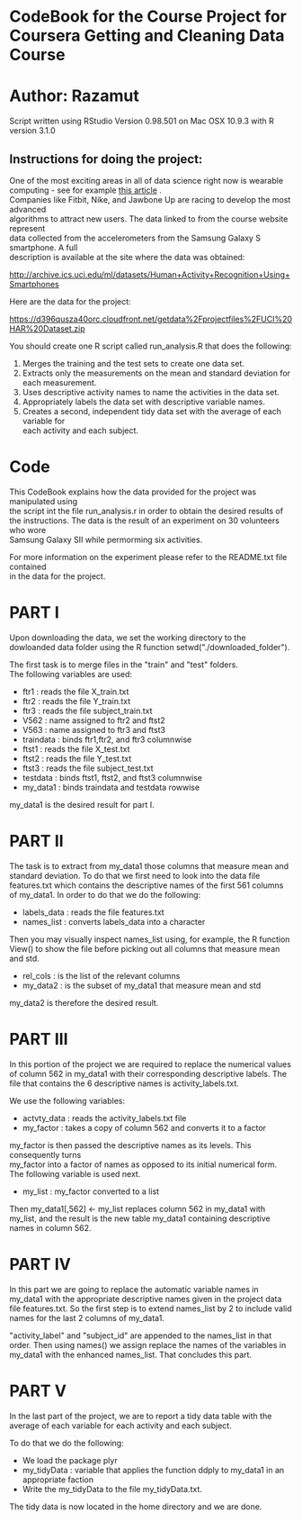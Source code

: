 CodeBook for the Course Project for Coursera Getting and Cleaning Data Course
====================================================================================

Author: Razamut
===================================================================================
Script written using RStudio Version 0.98.501 on Mac OSX 10.9.3 with R version 3.1.0



Instructions for doing the project:
-----------------------------------
One of the most exciting areas in all of data science right now is wearable   
computing - see for example [this article](http://www.insideactivitytracking.com/data-science-activity-tracking-and-the-battle-for-the-worlds-top-sports-brand/) .    
Companies like Fitbit, Nike, and Jawbone Up are racing to develop the most advanced   
algorithms to attract new users. The data linked to from the course website represent   
data collected from the accelerometers from the Samsung Galaxy S smartphone. A full   
description is available at the site where the data was obtained:    

http://archive.ics.uci.edu/ml/datasets/Human+Activity+Recognition+Using+Smartphones 

Here are the data for the project: 

https://d396qusza40orc.cloudfront.net/getdata%2Fprojectfiles%2FUCI%20HAR%20Dataset.zip 

You should create one R script called run_analysis.R that does the following:   
1. Merges the training and the test sets to create one data set.    
2. Extracts only the measurements on the mean and standard deviation for each measurement.     
3. Uses descriptive activity names to name the activities in the data set.      
4. Appropriately labels the data set with descriptive variable names.     
5. Creates a second, independent tidy data set with the average of each variable for   
each activity and each subject.    

Code
============

This CodeBook explains how the data provided for the project was manipulated using   
the script int the file run_analysis.r  in order to obtain the desired results of   
the instructions. The data is the result of an experiment on 30 volunteers who wore  
Samsung Galaxy SII while permorming six activities.

For more information on the experiment please refer to the README.txt file contained   
in the data for the project.    

PART I
========================================

Upon downloading the data, we set the working directory to the dowloanded data folder
using the R function setwd("./downloaded_folder").

The first task is to merge files in the "train" and "test" folders.   
The following variables are used:   
* ftr1 : reads the file X_train.txt
* ftr2 : reads the file Y_train.txt
* ftr3 : reads the file subject_train.txt
* V562 : name assigned to ftr2 and ftst2 
* V563 : name assigned to ftr3 and ftst3
* traindata : binds ftr1,ftr2, and ftr3 columnwise
* ftst1 : reads the file X_test.txt
* ftst2 : reads the file Y_test.txt
* ftst3 : reads the file subject_test.txt
* testdata : binds ftst1, ftst2, and ftst3 columnwise
* my_data1 : binds traindata and testdata rowwise

my_data1 is the desired result for part I. 


PART II
=================================================

The task is to extract from my_data1 those columns 
that measure mean and standard deviation. To do that 
we first need to look into the data file features.txt
which contains the descriptive names of the first 561
columns of my_data1. In order to do that we do the following:

* labels_data : reads the file features.txt
* names_list : converts labels_data into a character 

Then you may visually inspect names_list using, for example, the R function 
View() to show the file before  picking out all columns that measure mean and std. 

* rel_cols : is the list of the relevant columns 
* my_data2 : is the subset of my_data1 that measure mean and std

my_data2 is therefore the desired result. 


PART III
=========================================================

In this portion of the project we are required to replace the numerical values of
column 562 in my_data1 with their corresponding descriptive labels. The file that 
contains the 6 descriptive names is activity_labels.txt.

We use the following variables:
* actvty_data : reads the activity_labels.txt file
* my_factor : takes a copy of column 562 and converts it to a factor

my_factor is then passed the descriptive names as its levels. This consequently turns  
my_factor into a factor of names as opposed to its initial numerical form. The
following variable is used next.
* my_list : my_factor converted to a list

Then my_data1[,562] <- my_list replaces column 562 in my_data1 with my_list, and 
the  result is the new table my_data1 containing descriptive names in column 562.


PART IV
=========================================

In this part we are going to replace the automatic variable names in my_data1 with
the appropriate descriptive names given in the project data file features.txt. So the
first step is to extend  names_list by 2  to include valid names for the last 2
columns of my_data1. 

"activity_label" and "subject_id" are appended to the names_list in that order. 
Then using names() we assign replace the names of the variables in my_data1 with 
the enhanced names_list. That concludes this part. 

PART V
============================================

In the last part of the project, we are to report a tidy data table with the average
of each variable for each activity and each subject.

To do that we do the following:
* We load the package plyr
* my_tidyData : variable that applies the function ddply to my_data1  in an 
  appropriate faction
* Write the my_tidyData to the file my_tidyData.txt.

The tidy data is now located in the home directory and we are done. 
















